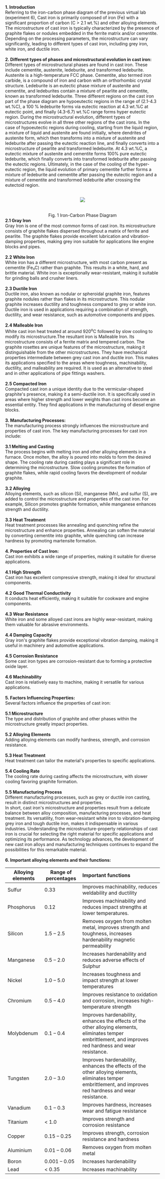 <b> 1. Introduction </b> <br>
Referring to the iron-carbon phase diagram of the previous virtual lab (experiment 6), Cast iron is primarily composed of iron (Fe) with a significant proportion of carbon (C > 2.1 wt.%) and other alloying elements. The microstructure of cast iron is typically characterized by the presence of graphite flakes or nodules embedded in the ferrite matrix and/or cementite. Depending on the processing parameters, the microstructure can vary significantly, leading to different types of cast iron, including grey iron, white iron, and ductile iron.<br><br>
<b> 2. Different types of phases and microstructural evolution in cast iron:</b><br>
Different types of microstructural phases are found in cast iron. These include cementite, austenite, ledeburite, and transformed ledeburite. Austenite is a high-temperature FCC phase. Cementite, also termed iron carbide, is a compound of iron and carbon with an orthorhombic crystal structure. Ledeburite is an eutectic phase mixture of austenite and cementite, and ledeburites contain a mixture of pearlite and cementite, known as transformed ledeburite. Three different regions on the cast iron part of the phase diagram are hypoeutectic regions in the range of (2.1-4.3 wt.%C), a 100 % ledeburite forms via eutectic reaction at 4.3 wt.%C at eutectic point, and finally (4.3-6.7) wt.%C range forms hyper eutectic region. During the microstructural evolution, different types of microstructures evolve in all three other regions of the cast irons. In the case of hypoeutectic regions during cooling, starting from the liquid region, a mixture of liquid and austenite are found initially, where dendrites of austenite form, which then transforms into a mixture of austenite and ledeburite after passing the eutectic reaction line, and finally converts into a microstructure of pearlite and transformed ledeburite. At 4.3 wt.%C, a eutectic mixture of austenite and cementite forms 100% pure eutectic ledeburite, which finally converts into transformed ledeburite after passing the eutectic regions. Ultimately, in the case of the cooling of the hyper-eutectic region, the liquid evolution of primary cementite further forms a mixture of ledeburite and cementite after passing the eutectic region and a mixture of cementite and transformed ledeburite after crossing the eutectoid region. <br><br>
<center><image src="images/image1.png"></image></center> <br><br>
<center> Fig. 1 Iron-Carbon Phase Diagram <br> </center>
 <b>2.1  Gray Iron</b><br> Gray Iron is one of the most common forms of cast iron. Its microstructure consists of graphite flakes dispersed throughout a matrix of      ferrite and pearlite. The graphite flakes provide excellent lubrication and vibration-damping properties, making grey iron suitable for applications like engine blocks and pipes.<br><br>
  <b>2.2 White Iron</b><br> White iron has a different microstructure, with most carbon present as cementite (Fe₃C) rather than graphite. This results in a white, hard, and brittle material. White iron is exceptionally wear-resistant, making it suitable for grinding balls and crusher liners.<br><br>
  <b>2.3 Ductile Iron</b> <br>Ductile iron, also known as nodular or spheroidal graphite iron, features graphite nodules rather than flakes in its microstructure. This nodular graphite increases ductility and toughness compared to grey or white iron. Ductile iron is used in applications requiring a combination of strength, ductility, and wear resistance, such as automotive components and pipes.<br><br>
  <b>2.4 Malleable Iron</b><br> White cast iron heat treated at around 920<sup>o</sup>C followed by slow cooling to modify its microstructure.The resultant iron is Malleable Iron. Its microstructure consists of a ferrite matrix and tempered carbon. The graphite rosettes are unique features of the microstructure, making it distinguishable from the other microstructures. They have mechanical properties intermediate between grey cast iron and ductile iron. This makes its applications specified to the areas where toughness, machinability, ductility, and malleability are required. It is used as an alternative to steel and in other applications of pipe fittings washers. <br><br>
  <b>2.5 Compacted Iron</b><br> Compacted cast iron a unique identity due to the vermicular-shaped graphite's presence, making it a semi-ductile iron. It is specifically used in areas where higher strength and lower weights than cast irons become an essential entity. They find applications in the manufacturing of diesel engine blocks.<br><br>
 <b> 3. Manufacturing Processes:</b><br>
The manufacturing process strongly influences the microstructure and properties of cast iron. The key manufacturing processes for cast iron include:<br><br>
 <b>3.1 Melting and Casting</b><br> The process begins with melting iron and other alloying elements in a furnace. Once molten, the alloy is poured into molds to form the desired shape. The cooling rate during casting plays a significant role in determining the microstructure. Slow cooling promotes the formation of graphite flakes, while rapid cooling favors the development of nodular graphite.<br><br>
 <b>3.2 Alloying</b><br> Alloying elements, such as silicon (Si), manganese (Mn), and sulfur (S), are added to control the microstructure and properties of the cast iron. For example, Silicon promotes graphite formation, while manganese enhances strength and ductility.<br><br>
 <b>3.3 Heat Treatment</b><br> Heat treatment processes like annealing and quenching refine the microstructure and enhance properties. Annealing can soften the material by converting cementite into graphite, while quenching can increase hardness by promoting martensite formation.<br><br>
 <b>4.  Properties of Cast Iron:</b><br> 
Cast iron exhibits a wide range of properties, making it suitable for diverse applications.<br><br>
 <b>4.1 High Strength</b><br> Cast iron has excellent compressive strength, making it ideal for structural components.<br><br>
 <b>4.2 Good Thermal Conductivity</b><br> It conducts heat efficiently, making it suitable for cookware and engine components.<br><br>
 <b>4.3 Wear Resistance</b><br> White iron and some alloyed cast irons are highly wear-resistant, making them valuable for abrasive environments.<br><br>
 <b>4.4 Damping Capacity</b><br> Gray iron's graphite flakes provide exceptional vibration damping, making it useful in machinery and automotive applications.<br><br>
 <b>4.5 Corrosion Resistance</b><br> Some cast iron types are corrosion-resistant due to forming a protective oxide layer.<br><br>
 <b>4.6 Machinability</b><br> Cast iron is relatively easy to machine, making it versatile for various applications.<br><br>
 <b> 5. Factors Influencing Properties:</b><br> 
Several factors influence the properties of cast iron:<br><br>
  <b>5.1 Microstructure</b><br> The type and distribution of graphite and other phases within the microstructure greatly impact properties.<br><br>
 <b>5.2 Alloying Elements</b><br> Adding alloying elements can modify hardness, strength, and corrosion resistance.<br><br>
<b>5.3  Heat Treatment</b><br> Heat treatment can tailor the material's properties to specific applications.<br><br>
 <b>5.4 Cooling Rate</b><br> The cooling rate during casting affects the microstructure, with slower cooling favoring graphite formation.<br><br>
 <b>5.5 Manufacturing Process</b><br> Different manufacturing processes, such as grey or ductile iron casting, result in distinct microstructures and properties.<br>
In short, cast iron's microstructure and properties result from a delicate balance between alloy composition, manufacturing processes, and heat treatment. Its versatility, from wear-resistant white iron to vibration-damping grey iron and tough ductile iron, makes it indispensable in various industries. Understanding the microstructure-property relationships of cast iron is crucial for selecting the right material for specific applications and optimizing its performance. As technology advances, the development of new cast iron alloys and manufacturing techniques continues to expand the possibilities for this remarkable material. <br><br>
 <b> 6. Important alloying elements and their functions:</b>

| Alloying elements | Range of percentages | Important functions |
| --------------- | --------------- | :--------------- |
| Sulfur | 0.33 | Improves machinability, reduces weldability and ductility |
| Phosphorus | 0.12 | Improves machinability and reduces impact strengths at lower temperatures. |
| Silicon | 1.5 – 2.5 | Removes oxygen from molten metal, improves strength and toughness, increases hardenability magnetic permeability |
| Manganese | 0.5 – 2.0| Increases hardenability and reduces adverse effects of Sulphur |
|Nickel | 1.0 – 5.0 | Increases toughness and impact strength at lower temperatures |
|Chromium | 0.5 – 4.0 | Improves resistance to oxidation and corrosion, increases high-temperature strength |
| Molybdenum | 0.1 – 0.4 | Improves hardenability, enhances the effects of the other alloying elements, eliminates temper embrittlement, and improves red hardness and wear resistance. |
| Tungsten | 2.0 – 3.0 | Improves hardenability, enhances the effects of the other alloying elements, eliminates temper embrittlement, and improves red hardness and wear resistance. |
| Vanadium | 0.1 – 0.3 | Improves hardness, increases wear and fatigue resistance |
| Titanium |< 1.0 | Improves strength and corrosion resistance |
|Copper | 0.15 – 0.25 | Improves strength, corrosion resistance and hardness|
| Aluminium | 0.01 – 0.06 | Removes oxygen from molten metal |
| Boron | 0.001 – 0.05 | Increases hardenability |
| Lead | < 0.35 | Increases machinability|

